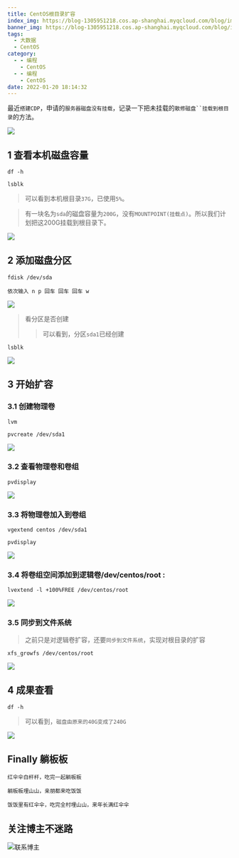 ```yaml
---
title: CentOS根目录扩容
index_img: https://blog-1305951218.cos.ap-shanghai.myqcloud.com/blog/image/articleBg/1(114).jpg
banner_img: https://blog-1305951218.cos.ap-shanghai.myqcloud.com/blog/image/articleBg/1(114).jpg
tags:
  - 大数据
  - CentOS
category:
  - - 编程
    - CentOS
  - - 编程
    - CentOS
date: 2022-01-20 18:14:32
---
```


最近`搭建CDP`，申请的`服务器磁盘没有挂载`，记录一下把未挂载的`散修磁盘``挂载到根目录`的方法。

<!-- more -->

![](https://blog-1305951218.cos.ap-shanghai.myqcloud.com/blog/image/icon/touBuYinDaoGuanZhu.gif)
## 1 查看本机磁盘容量

```shell
df -h

lsblk
```

> 可以看到本机根目录`37G`，已使用`5%`。

> 有一块名为`sda`的磁盘容量为`200G`，没有`MOUNTPOINT(挂载点)`。所以我们计划把这200G挂载到根目录下。

![](https://blog-1305951218.cos.ap-shanghai.myqcloud.com/blog/image/articleContent/CentOS根目录扩容/1.png)

## 2 添加磁盘分区

```shell
fdisk /dev/sda

依次输入 n p 回车 回车 回车 w
```

![](https://blog-1305951218.cos.ap-shanghai.myqcloud.com/blog/image/articleContent/CentOS根目录扩容/2.png)

> 看分区是否创建
>> 可以看到，分区`sda1`已经创建

```shell
lsblk
```

![](https://blog-1305951218.cos.ap-shanghai.myqcloud.com/blog/image/articleContent/CentOS根目录扩容/3.png)

## 3 开始扩容

### 3.1 创建物理卷

```shell
lvm

pvcreate /dev/sda1
```

![](https://blog-1305951218.cos.ap-shanghai.myqcloud.com/blog/image/articleContent/CentOS根目录扩容/4.png)

### 3.2 查看物理卷和卷组

```shell
pvdisplay
```

![](https://blog-1305951218.cos.ap-shanghai.myqcloud.com/blog/image/articleContent/CentOS根目录扩容/5.png)

### 3.3 将物理卷加入到卷组

```shell
vgextend centos /dev/sda1

pvdisplay
```

![](https://blog-1305951218.cos.ap-shanghai.myqcloud.com/blog/image/articleContent/CentOS根目录扩容/6.png)

### 3.4 将卷组空间添加到逻辑卷/dev/centos/root :

```shell
lvextend -l +100%FREE /dev/centos/root
```

![](https://blog-1305951218.cos.ap-shanghai.myqcloud.com/blog/image/articleContent/CentOS根目录扩容/7.png)

### 3.5 同步到文件系统

> 之前只是对逻辑卷扩容，还要`同步到文件系统`，实现对根目录的扩容

```shell
xfs_growfs /dev/centos/root
```

![](https://blog-1305951218.cos.ap-shanghai.myqcloud.com/blog/image/articleContent/CentOS根目录扩容/8.png)

## 4 成果查看

```shell
df -h
```

> 可以看到，`磁盘由原来的40G变成了240G`

![](https://blog-1305951218.cos.ap-shanghai.myqcloud.com/blog/image/articleContent/CentOS根目录扩容/9.png)

## Finally 躺板板

`红伞伞白杆杆，吃完一起躺板板`

`躺板板埋山山，亲朋都来吃饭饭`

`饭饭里有红伞伞，吃完全村埋山山，来年长满红伞伞`

## 关注博主不迷路
![联系博主](https://blog-1305951218.cos.ap-shanghai.myqcloud.com/blog/image/icon/wechatFindMeNew.png)
